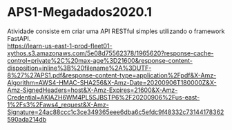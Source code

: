 # APS1-Megadados2020.1
Atividade consiste em criar uma API RESTful simples utilizando o framework FastAPI. <br>
https://learn-us-east-1-prod-fleet01-xythos.s3.amazonaws.com/5e08d75562378/1965620?response-cache-control=private%2C%20max-age%3D21600&response-content-disposition=inline%3B%20filename%2A%3DUTF-8%27%27APS1.pdf&response-content-type=application%2Fpdf&X-Amz-Algorithm=AWS4-HMAC-SHA256&X-Amz-Date=20200906T180000Z&X-Amz-SignedHeaders=host&X-Amz-Expires=21600&X-Amz-Credential=AKIAZH6WM4PL5SJBSTP6%2F20200906%2Fus-east-1%2Fs3%2Faws4_request&X-Amz-Signature=24ac88ccc1c3ce349365eee6dba6c5efdc9f48332c73144178362590ada214db
